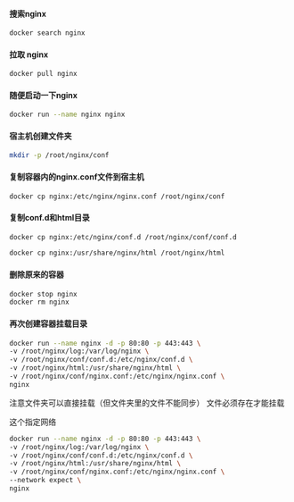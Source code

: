 

#### 搜索nginx

```bash
docker search nginx
```

#### 拉取 nginx

```bash
docker pull nginx
```

#### 随便启动一下nginx

```bash
docker run --name nginx nginx
```

#### 宿主机创建文件夹

```bash
mkdir -p /root/nginx/conf
```

#### 复制容器内的nginx.conf文件到宿主机

```bash
docker cp nginx:/etc/nginx/nginx.conf /root/nginx/conf
```

#### 复制conf.d和html目录

```bash
docker cp nginx:/etc/nginx/conf.d /root/nginx/conf/conf.d
```

```bash
docker cp nginx:/usr/share/nginx/html /root/nginx/html
```

#### 删除原来的容器

```bash
docker stop nginx
docker rm nginx
```

#### 再次创建容器挂载目录

```bash
docker run --name nginx -d -p 80:80 -p 443:443 \
-v /root/nginx/log:/var/log/nginx \
-v /root/nginx/conf/conf.d:/etc/nginx/conf.d \
-v /root/nginx/html:/usr/share/nginx/html \
-v /root/nginx/conf/nginx.conf:/etc/nginx/nginx.conf \
nginx

```

注意文件夹可以直接挂载（但文件夹里的文件不能同步）  文件必须存在才能挂载



这个指定网络

```bash
docker run --name nginx -d -p 80:80 -p 443:443 \
-v /root/nginx/log:/var/log/nginx \
-v /root/nginx/conf/conf.d:/etc/nginx/conf.d \
-v /root/nginx/html:/usr/share/nginx/html \
-v /root/nginx/conf/nginx.conf:/etc/nginx/nginx.conf \
--network expect \
nginx
```

